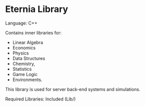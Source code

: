 Eternia Library
==========

Language: C++

Contains inner libraries for:
* Linear Algebra
* Economics
* Physics
* Data Structures
* Chemistry, 
* Statistics
* Game Logic
* Environments.

This library is used for server back-end systems and simulations.

Required Libraries: Included (Lib/)

